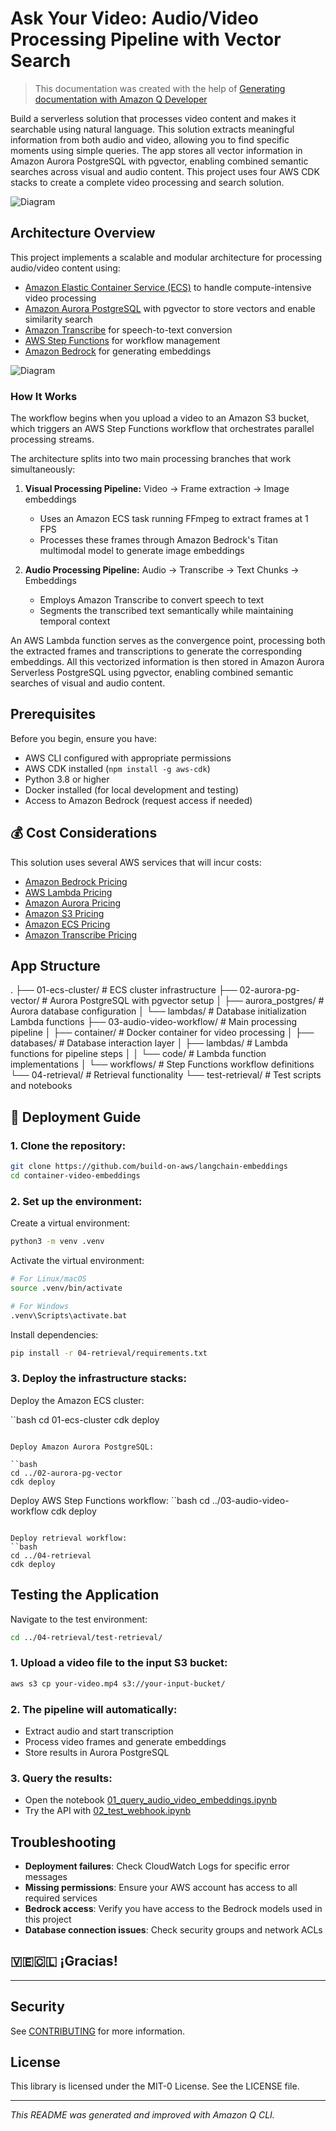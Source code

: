 # Ask Your Video: Audio/Video Processing Pipeline with Vector Search

> This documentation was created with the help of [Generating documentation with Amazon Q Developer](https://docs.aws.amazon.com/amazonq/latest/qdeveloper-ug/doc-generation.html)

Build a serverless solution that processes video content and makes it searchable using natural language. This solution extracts meaningful information from both audio and video, allowing you to find specific moments using simple queries. The app stores all vector information in Amazon Aurora PostgreSQL with pgvector, enabling combined semantic searches across visual and audio content. This project uses four AWS CDK stacks to create a complete video processing and search solution.

![Diagram](image/video-embedding.png)

## Architecture Overview

This project implements a scalable and modular architecture for processing audio/video content using:
- [Amazon Elastic Container Service (ECS)](https://aws.amazon.com/ecs/) to handle compute-intensive video processing
- [Amazon Aurora PostgreSQL](https://docs.aws.amazon.com/AmazonRDS/latest/AuroraUserGuide/Aurora.AuroraPostgreSQL.html) with pgvector to store vectors and enable similarity search
- [Amazon Transcribe](https://aws.amazon.com/transcribe/) for speech-to-text conversion
- [AWS Step Functions](https://aws.amazon.com/step-functions/) for workflow management
- [Amazon Bedrock](https://aws.amazon.com/bedrock/) for generating embeddings

![Diagram](image/diagram.png)

### How It Works

The workflow begins when you upload a video to an Amazon S3 bucket, which triggers an AWS Step Functions workflow that orchestrates parallel processing streams.

The architecture splits into two main processing branches that work simultaneously:

1. **Visual Processing Pipeline:** Video → Frame extraction → Image embeddings
   - Uses an Amazon ECS task running FFmpeg to extract frames at 1 FPS
   - Processes these frames through Amazon Bedrock's Titan multimodal model to generate image embeddings

2. **Audio Processing Pipeline:** Audio → Transcribe → Text Chunks → Embeddings
   - Employs Amazon Transcribe to convert speech to text
   - Segments the transcribed text semantically while maintaining temporal context

An AWS Lambda function serves as the convergence point, processing both the extracted frames and transcriptions to generate the corresponding embeddings. All this vectorized information is then stored in Amazon Aurora Serverless PostgreSQL using pgvector, enabling combined semantic searches of visual and audio content.

## Prerequisites

Before you begin, ensure you have:
- AWS CLI configured with appropriate permissions
- AWS CDK installed (`npm install -g aws-cdk`)
- Python 3.8 or higher
- Docker installed (for local development and testing)
- Access to Amazon Bedrock (request access if needed)

## 💰 Cost Considerations
This solution uses several AWS services that will incur costs:
- [Amazon Bedrock Pricing](https://aws.amazon.com/bedrock/pricing/)
- [AWS Lambda Pricing](https://aws.amazon.com/lambda/pricing/)
- [Amazon Aurora Pricing](https://aws.amazon.com/rds/aurora/pricing/)
- [Amazon S3 Pricing](https://aws.amazon.com/s3/pricing/)
- [Amazon ECS Pricing](https://aws.amazon.com/ecs/pricing/)
- [Amazon Transcribe Pricing](https://aws.amazon.com/transcribe/pricing/)

## App Structure

.
├── 01-ecs-cluster/                  # ECS cluster infrastructure
├── 02-aurora-pg-vector/             # Aurora PostgreSQL with pgvector setup
│   ├── aurora_postgres/             # Aurora database configuration
│   └── lambdas/                     # Database initialization Lambda functions
├── 03-audio-video-workflow/         # Main processing pipeline
│   ├── container/                   # Docker container for video processing
│   ├── databases/                   # Database interaction layer
│   ├── lambdas/                     # Lambda functions for pipeline steps
│   │   └── code/                    # Lambda function implementations
│   └── workflows/                   # Step Functions workflow definitions
└── 04-retrieval/                    # Retrieval functionality
   └── test-retrieval/              # Test scripts and notebooks

## 🚀 Deployment Guide

### 1. Clone the repository:

```bash
git clone https://github.com/build-on-aws/langchain-embeddings
cd container-video-embeddings
```
### 2. Set up the environment:
Create a virtual environment:

```bash
python3 -m venv .venv
```

Activate the virtual environment:
```bash
# For Linux/macOS
source .venv/bin/activate

# For Windows
.venv\Scripts\activate.bat
```

Install dependencies:
```bash
pip install -r 04-retrieval/requirements.txt
```


### 3. Deploy the infrastructure stacks:

Deploy the Amazon ECS cluster:

``bash
cd 01-ecs-cluster
cdk deploy
```

Deploy Amazon Aurora PostgreSQL:

``bash
cd ../02-aurora-pg-vector
cdk deploy
```

Deploy AWS Step Functions workflow:
``bash
cd ../03-audio-video-workflow
cdk deploy
```

Deploy retrieval workflow:
``bash
cd ../04-retrieval
cdk deploy
```

## Testing the Application

Navigate to the test environment:
```bash
cd ../04-retrieval/test-retrieval/
```
### 1. Upload a video file to the input S3 bucket:
```bash
aws s3 cp your-video.mp4 s3://your-input-bucket/
```
### 2. The pipeline will automatically:
- Extract audio and start transcription
- Process video frames and generate embeddings
- Store results in Aurora PostgreSQL

### 3. Query the results:
- Open the notebook [01_query_audio_video_embeddings.ipynb](./04-retrieval/test-retrieval/01_query_audio_video_embeddings.ipynb)
- Try the API with [02_test_webhook.ipynb](./04-retrieval/test-retrieval/02_test_webhook.ipynb)

## Troubleshooting

- **Deployment failures**: Check CloudWatch Logs for specific error messages
- **Missing permissions**: Ensure your AWS account has access to all required services
- **Bedrock access**: Verify you have access to the Bedrock models used in this project
- **Database connection issues**: Check security groups and network ACLs

## 🇻🇪🇨🇱 ¡Gracias!

---

## Security

See [CONTRIBUTING](CONTRIBUTING.md#security-issue-notifications) for more information.

## License

This library is licensed under the MIT-0 License. See the LICENSE file.

---

*This README was generated and improved with Amazon Q CLI.*